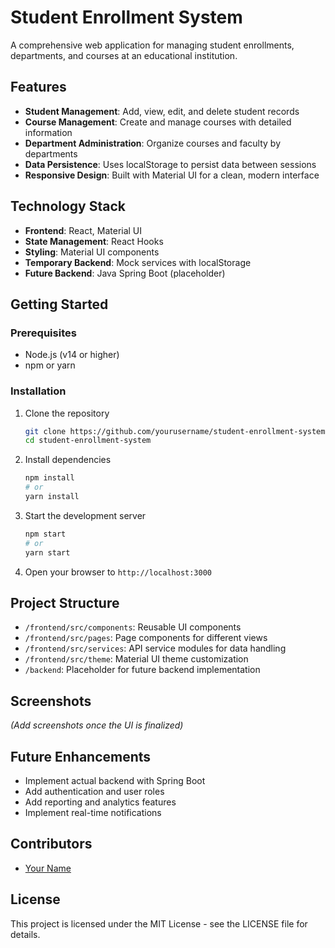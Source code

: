 # Student Enrollment System

A comprehensive web application for managing student enrollments, departments, and courses at an educational institution.

## Features

- **Student Management**: Add, view, edit, and delete student records
- **Course Management**: Create and manage courses with detailed information
- **Department Administration**: Organize courses and faculty by departments
- **Data Persistence**: Uses localStorage to persist data between sessions
- **Responsive Design**: Built with Material UI for a clean, modern interface

## Technology Stack

- **Frontend**: React, Material UI
- **State Management**: React Hooks
- **Styling**: Material UI components
- **Temporary Backend**: Mock services with localStorage
- **Future Backend**: Java Spring Boot (placeholder)

## Getting Started

### Prerequisites

- Node.js (v14 or higher)
- npm or yarn

### Installation

1. Clone the repository
   ```bash
   git clone https://github.com/yourusername/student-enrollment-system.git
   cd student-enrollment-system
   ```

2. Install dependencies
   ```bash
   npm install
   # or
   yarn install
   ```

3. Start the development server
   ```bash
   npm start
   # or
   yarn start
   ```

4. Open your browser to `http://localhost:3000`

## Project Structure

- `/frontend/src/components`: Reusable UI components
- `/frontend/src/pages`: Page components for different views
- `/frontend/src/services`: API service modules for data handling
- `/frontend/src/theme`: Material UI theme customization
- `/backend`: Placeholder for future backend implementation

## Screenshots

*(Add screenshots once the UI is finalized)*

## Future Enhancements

- Implement actual backend with Spring Boot
- Add authentication and user roles
- Add reporting and analytics features
- Implement real-time notifications

## Contributors

- [Your Name](https://github.com/yourusername)

## License

This project is licensed under the MIT License - see the LICENSE file for details. 